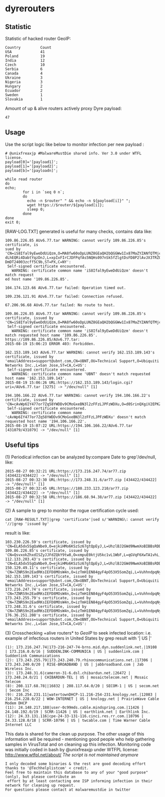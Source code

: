 # dyrerouters

## Statistic
Statistic of hacked router GeoIP:
```
Country         Count
USA             41
Poland          19
India           12
Czech           10
Serbia          6
Canada          4
Ukraine	        3
Nigeria	        3
Hungary	        2
Ecuador	        2
Sweden	        1
Slovakia        1
```
Amount of up & alive routers actively proxy Dyre payload:
```
47
```

## Usage

Use the script logic like below to monitor infection per new payload :
```
# @unixfreaxjp #MalwareMustDie shared info. Ver 3.0 under WTFL license.
payload[0]='[payload1]';
payload[1]='[payload2]';
payload[b]='[payloadn]';

while read router
do
echo;
        for i in `seq 0 n`;
        do
          echo -n $router" " && echo -n ${payload[i]}" ";
          wget https://$router/${payload[i]};
          sleep 0;
        done
done
exit 0;
```
[RAW-LOG.TXT] generated is useful for many checks, contains data like:
```
109.86.226.85 AUv6.77.tar WARNING: cannot verify 109.86.226.85's certificate, is
sued by 'CN=iS8Ifal9yEweDdUiQzm,O=MA8fw60oDpLUNZ8GEaQH2bQGGWw1Ix87MaZYZANfQTMjcD
dLhEQRi4DabtYqzDnJ,L=xpIxFIrCJDFPqfAs5NQHs097nSk5fZlgtDsFD8P2lAvJX3TRZOFEW4cDuXk
DmDT24003zcff5C9b,ST=PX,C=NY':
 Self-signed certificate encountered.
   WARNING: certificate common name 'iS8Ifal9yEweDdUiQzm' doesn't match request
ed host name '109.86.226.85'.
 
104.174.123.66 AUv6.77.tar failed: Operation timed out.
 
109.236.121.91 AUv6.77.tar failed: Connection refused.

67.206.96.68 AUv6.77.tar failed: No route to host.
 
109.86.226.85 AUv6.77.tar WARNING: cannot verify 109.86.226.85's certificate, issued by 'CN=iS8Ifal9yEweDdUiQzm,O=MA8fw60oDpLUNZ8GEaQH2bQGGWw1Ix87MaZYZANfQTMjcDdLhEQRi4DabtYqzDnJ,L=xpIxFIrCJDFPqfAs5NQHs097nSk5fZlgtDsFD8P2lAvJX3TRZOFEW4cDuXkDmDT24003zcff5C9b,ST=PX,C=NY':
 Self-signed certificate encountered.
   WARNING: certificate common name 'iS8Ifal9yEweDdUiQzm' doesn't match requested host name '109.86.226.85'.
https://109.86.226.85/AUv6.77.tar:
2015-08-19 15:06:23 ERROR 403: Forbidden.
 
162.153.189.143 AUv6.77.tar WARNING: cannot verify 162.153.189.143's certificate, issued by 'emailAddress=support@ubnt.com,CN=UBNT,OU=Technical Support,O=Ubiquiti Networks Inc.,L=San Jose,ST=CA,C=US':
 Self-signed certificate encountered.
   WARNING: certificate common name 'UBNT' doesn't match requested host name '162.153.189.143'.
2015-08-19 15:06:26 URL:https://162.153.189.143/login.cgi?uri=/AUv6.77.tar [3275] -> "/dev/null" [1]
 
194.106.166.22 AUv6.77.tar WARNING: cannot verify 194.106.166.22's certificate, issued by 'CN=cAvWp6IY477or7Zq58YWDDv9CMoGxeBN3l2zFFzLJPFzWDXu,O=d0SrinQXgiV2EPKZ81p78vsLJT49oUO2WWqwjzMvvtoct5Du8MrcO1xItiBI,L=ZYcpmmMv7XwZyqXzC9cUflrOro,ST=ET,C=ZB':
 Self-signed certificate encountered.
   WARNING: certificate common name 'cAvWp6IY477or7Zq58YWDDv9CMoGxeBN3l2zFFzLJPFzWDXu' doesn't match requested host name '194.106.166.22'.
2015-08-19 15:07:22 URL:https://194.106.166.22/AUv6.77.tar [431079/431079] -> "/dev/null" [1]
```

## Useful tips

(1) Periodical infection can be analyzed by:compare Date to grep'/dev/null, like:
```
2015-08-27 00:32:21 URL:https://173.216.247.74/ar77.zip [434422/434422] -> "/dev/null" [1]
2015-08-27 00:32:30 URL:https://173.248.31.6/ar77.zip [434422/434422] -> "/dev/null" [1]
2015-08-27 00:32:45 URL:https://180.233.123.210/ar77.zip [434422/434422] -> "/dev/null" [1]
2015-08-27 00:32:58 URL:https://186.68.94.38/ar77.zip [434422/434422] -> "/dev/null" [1]
```
(2) A sample to grep to monitor the rogue certification cycle used:
```
cat [RAW-RESULT.TXT]|grep 'certificate'|sed s/'WARNING\: cannot verify '//|grep 'issued by'
```
   result is like:
```
103.230.226.59's certificate, issued by 'CN=ELA5dx5SgQaNbe9,O=ejkiHMo6KSzSz67gtQpEyJ,L=UhzlBJ2GWd9NwmXoBIBBsRDDy7FNW,ST=BA,C=UQ':
109.86.226.85's certificate, issued by 'CN=QsvxokZhxdISZyJJFdZQkY9tw8,O=xmpuE0ktjU5kc1vL1WbF,L=qGVqF6XwTA1vhL,ST=CI,C=SQ':
112.133.203.43's certificate, issued by 'CN=ELA5dx5SgQaNbe9,O=ejkiHMo6KSzSz67gtQpEyJ,L=UhzlBJ2GWd9NwmXoBIBBsRDDy7FNW,ST=BA,C=UQ':
150.129.49.11's certificate, issued by 'CN=7ZNRS9n2EadRKsIEFD8MOsW4n,O=izTmH1EN84gyF4pO53X5SomZqi,L=VuhhndpqNy9GzYozjQt3pfn,ST=NZ,C=BA':
162.153.189.143's certificate, issued by 'emailAddress=support@ubnt.com,CN=UBNT,OU=Technical Support,O=Ubiquiti Networks Inc.,L=San Jose,ST=CA,C=US':
173.216.247.74's certificate, issued by 'CN=7ZNRS9n2EadRKsIEFD8MOsW4n,O=izTmH1EN84gyF4pO53X5SomZqi,L=VuhhndpqNy9GzYozjQt3pfn,ST=NZ,C=BA':
173.243.255.79's certificate, issued by 'CN=7ZNRS9n2EadRKsIEFD8MOsW4n,O=izTmH1EN84gyF4pO53X5SomZqi,L=VuhhndpqNy9GzYozjQt3pfn,ST=NZ,C=BA':
173.248.31.6's certificate, issued by 'CN=7ZNRS9n2EadRKsIEFD8MOsW4n,O=izTmH1EN84gyF4pO53X5SomZqi,L=VuhhndpqNy9GzYozjQt3pfn,ST=NZ,C=BA':
176.36.251.208's certificate, issued by 'emailAddress=support@ubnt.com,CN=UBNT,OU=Technical Support,O=Ubiquiti Networks Inc.,L=San Jose,ST=CA,C=US':
```
(3) Crosschecking +alive routers* to *GeoIP* to seek infected location: 
i.e. example of infectious routers in United States by grep result with '| US |'
```
(1): 173.216.247.74|173-216-247-74-brns.mid.dyn.suddenlink.net.|19108 | 173.216.0.0/16 | SUDDENLINK-COMMUNICA | US | suddenlink.com | Suddenlink Communications
(2): 173.243.255.79|173.243.240.79.rhinocommunications.net.|17306 | 173.243.240.0/20 | RISE-BROADBAND | US | jabbroadband.com | Jab Wireless Inc.
(3): 173.248.31.6|cameron-31-6.dsl.chibardun.net.|26472 | 173.248.24.0/21 | CHIBARDUN-TEL | US | mosaictelecom.net | Mosaic Telecom
(8): 208.117.68.78||16832 | 208.117.64.0/20 | SECOM-1 | US | secom.net | Secom Inc
(9): 216.254.231.11|watertownDHCP-11.216-254-231.knology.net.|12083 | 216.254.228.0/22 | WOW-INTERNET | US | knology.net | PrairieWave Cable Modem DHCP
(11): 24.148.217.188|user-0c99mds.cable.mindspring.com.|11426 | 24.148.192.0/19 | SCRR-11426 | US | earthlink.net | Earthlink Inc.
(12): 24.33.131.116|cpe-24-33-131-116.cinci.res.rr.com.|10796 | 24.33.128.0/18 | SCRR-10796 | US | twcable.com | Time Warner Cable Internet LLC
```
This data is shared for the clean up purpose. The other usage of this information will be required -
mentioning good people who help gathering samples in VirusTotal and on cleaning up this infection.
Monitoring code was initially coded in bash by @unixfreaxjp under WTFPL license: http://www.wtfpl.net/about/
*The script is not maintained anymore*
```
I only decoded some binaries & the rest are good decoding effort thanks to '@Techhelplistcom' < credit.
Feel free to maintain this database to any of your "good purpose" (only), but please contribute an
 effort by at least contacting one ISP informing infection in their network for cleaning up request.
For questions please contact at malwaremustdie in twitter 
```
